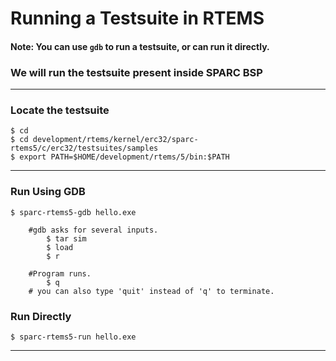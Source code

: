 # Running a Testsuite in RTEMS

#### Note: You can use `gdb` to run a testsuite, or can run it directly.

### We will run the testsuite present inside SPARC BSP

---

### Locate the testsuite
~~~~
$ cd
$ cd development/rtems/kernel/erc32/sparc-rtems5/c/erc32/testsuites/samples
$ export PATH=$HOME/development/rtems/5/bin:$PATH 
~~~~

---

### Run Using GDB
~~~~
$ sparc-rtems5-gdb hello.exe
~~~~
~~~~
	#gdb asks for several inputs. 
		$ tar sim
		$ load
		$ r

	#Program runs.
		$ q
	# you can also type 'quit' instead of 'q' to terminate.
~~~~

### Run Directly
~~~~
$ sparc-rtems5-run hello.exe
~~~~
---
